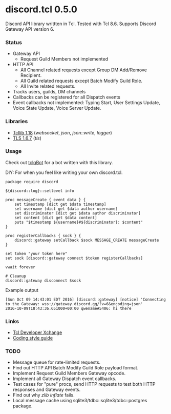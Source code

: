 # discord.tcl 0.5.0
Discord API library writtten in Tcl.
Tested with Tcl 8.6.
Supports Discord Gateway API version 6.

### Status

- Gateway API
  - Request Guild Members not implemented
- HTTP API
  - All Channel related requests except Group DM Add/Remove Recipient.
  - All Guild related requests except Batch Modify Guild Role.
  - All Invite related requests.
- Tracks users, guilds, DM channels
- Callbacks can be registered for all Dispatch events
- Event callbacks not implemented: Typing Start, User Settings Update,
  Voice State Update, Voice Server Update.

### Libraries

- [Tcllib 1.18](http://www.tcl.tk/software/tcllib) (*websocket*, *json*,
    *json::write*, *logger*)
- [TLS 1.6.7](https://sourceforge.net/projects/tls) (*tls*)

### Usage
Check out [tclqBot](https://github.com/qwename/tclqBot) for a bot written
with this library.

DIY: For when you feel like writing your own discord.tcl.
```
package require discord

${discord::log}::setlevel info

proc messageCreate { event data } {
    set timestamp [dict get $data timestamp]
    set username [dict get $data author username]
    set discriminator [dict get $data author discriminator]
    set content [dict get $data content]
    puts "$timestamp ${username}#${discriminator}: $content"
}

proc registerCallbacks { sock } {
    discord::gateway setCallback $sock MESSAGE_CREATE messageCreate
}

set token "your token here"
set sock [discord::gateway connect $token registerCallbacks]

vwait forever

# Cleanup
discord::gateway disconnect $sock
```

Example output
```
[Sun Oct 09 14:43:01 EDT 2016] [discord::gateway] [notice] 'Connecting to the Gateway: wss://gateway.discord.gg/?v=6&encoding=json'
2016-10-09T18:43:36.651000+00:00 qwename#5406: hi there
```

### Links

- [Tcl Developer Xchange](https://tcl.tk)
- [Coding style guide](http://www.tcl.tk/doc/styleGuide.pdf)

### TODO

- Message queue for rate-limited requests.
- Find out HTTP API Batch Modify Guild Role payload format.
- Implement Request Guild Members Gateway opcode.
- Implement all Gateway Dispatch event callbacks.
- Test cases for "pure" procs, send HTTP requests to test both HTTP responses
  and Gateway events.
- Find out why *zlib inflate* fails.
- Local message cache using sqlite3/tdbc::sqlite3/tdbc::postgres package.
